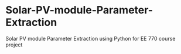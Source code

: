 # Solar-PV-module-Parameter-Extraction
Solar PV module Parameter Extraction using Python for EE 770 course project
